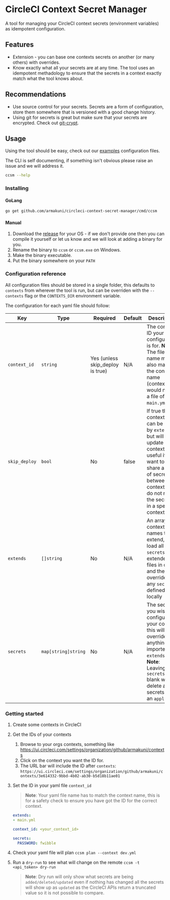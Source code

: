 # CircleCI Context Secret Manager

A tool for managing your CircleCI context secrets (environment variables) as idempotent configuration.

## Features

- Extension - you can base one contexts secrets on another (or many others) with overrides.
- Know exactly what all your secrets are at any time. The tool uses an idempotent methadology to ensure that the secrets in a context exactly match what the tool knows about.

## Recommendations

- Use source control for your secrets. Secrets are a form of configuration, store them somewhere that is versioned with a good change history.
- Using git for secrets is great but make sure that your secrets are encrypted. Check out [git-crypt](https://github.com/AGWA/git-crypt).

## Usage

Using the tool should be easy, check out our [examples](/examples) configuration files.

The CLI is self documenting, if something isn't obvious please raise an issue and we will address it.

```sh
ccsm --help
```

### Installing

#### GoLang

```sh
go get github.com/armakuni/circleci-context-secret-manager/cmd/ccsm
```

#### Manual

1. Download the [release](https://github.com/armakuni/circleci-context-secret-manager/releases) for your OS - if we don't provide one then you can compile it yourself or let us know and we will look at adding a binary for you.
2. Rename the binary to `ccsm` or `ccsm.exe` on Windows.
3. Make the binary executable.
4. Put the binary somewhere on your `PATH`

### Configuration reference

All configuration files should be stored in a single folder, this defaults to `contexts` from wherever the tool is run, but can be overriden with the `--contexts` flag or the `CONTEXTS_DIR` environment variable.

The configuration for each yaml file should follow:

| Key           | Type                | Required                         | Default | Description                                                                                                                                                                                          |
|---------------|---------------------|----------------------------------|---------|------------------------------------------------------------------------------------------------------------------------------------------------------------------------------------------------------|
| `context_id`  | `string`            | Yes (unless skip_deploy is true) | N/A     | The context ID your configuration is for. **Note**: The file name must also match the context name (context `main` would need a file of `main.yml`)                                                  |
| `skip_deploy` | `bool`              | No                               | false   | If true the context file can be used by `extends` but will not update a context, useful if you want to share a set of secrets between two contexts and do not need the secrets in a specific context |
| `extends`     | `[]string`          | No                               | N/A     | An array of context file names to extend, it will load all `secrets` from extended files in order and then override with any `secrets` defined locally                                               |
| `secrets`     | `map[string]string` | No                               | N/A     | The secrets you wish to configure for your context, this will override anything imported via `extends`. **Note**: Leaving `secrets` blank will delete all secrets on an `apply`                      |

### Getting started

1. Create some contexts in CircleCI
2. Get the IDs of your contexts
    1. Browse to your orgs contexts, something like <https://ui.circleci.com/settings/organization/github/armakuni/contexts>
    2. Click on the context you want the ID for.
    3. The URL bar will include the ID after `contexts`: `https://ui.circleci.com/settings/organization/github/armakuni/contexts/3e614332-9bbd-4b02-ab30-b5d18b11ae01`
3. Set the ID in your yaml file `context_id`

    > **Note**: Your yaml file name has to match the context name, this is for a safety check to ensure you have got the ID for the correct context.

    ```yaml
    extends:
    - main.yml

    context_id: <your_context_id>

    secrets:
      PASSWORD: fwibble
    ```

4. Check your yaml file will plan `ccsm plan --context dev.yml`
5. Run a `dry-run` to see what will change on the remote `ccsm -t <api_token> dry-run`

    > **Note**: Dry run will only show what secrets are being `added/deleted/updated` even if nothing has changed all the secrets will show up as `updated` as the CircleCI APIs return a truncated value so it is not possible to compare.
